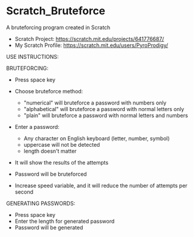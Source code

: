 # Scratch_Bruteforce
A bruteforcing program created in Scratch

- Scratch Project: https://scratch.mit.edu/projects/641776687/
- My Scratch Profile: https://scratch.mit.edu/users/PyroProdigy/

USE INSTRUCTIONS:

BRUTEFORCING:
- Press space key
- Choose bruteforce method:
  - "numerical" will bruteforce a password with numbers only
  - "alphabetical" will bruteforce a password with normal letters only
  - "plain" will bruteforce a password with normal letters and numbers

- Enter a  password:
  - Any character on English keyboard (letter, number, symbol)
  - uppercase will not be detected
  - length doesn't matter

- It will show the results of the attempts
- Password will be bruteforced
- Increase speed variable, and it will reduce the 
  number of attempts per second

GENERATING PASSWORDS:
- Press space key
- Enter the length for generated password
- Password will be generated
